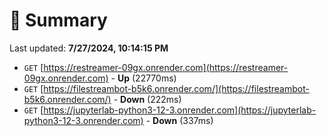 # 📖 Summary
Last updated: **7/27/2024, 10:14:15 PM**

- `GET` [https://restreamer-09gx.onrender.com](https://restreamer-09gx.onrender.com) - **Up** (22770ms)
- `GET` [https://filestreambot-b5k6.onrender.com/](https://filestreambot-b5k6.onrender.com/) - **Down** (222ms)
- `GET` [https://jupyterlab-python3-12-3.onrender.com](https://jupyterlab-python3-12-3.onrender.com) - **Down** (337ms)
